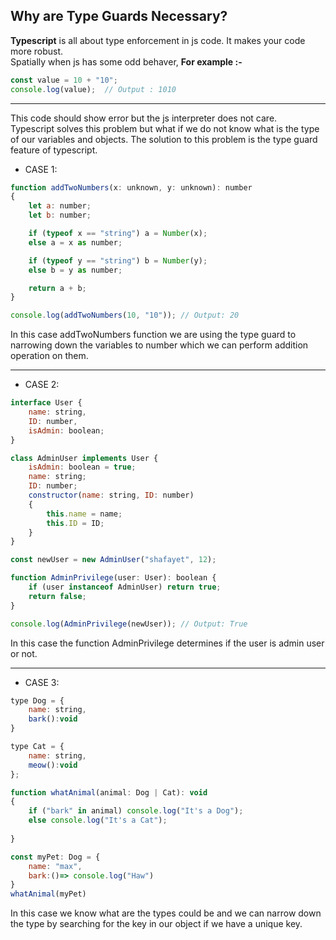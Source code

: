 ## Why are Type Guards Necessary?

**Typescript** is all about type enforcement in js code.
It makes your code more robust.  
Spatially when js has some odd behaver, 
**For example :-**

```javascript
const value = 10 + "10";
console.log(value);  // Output : 1010
```  
****

This code should show error but the js interpreter does not care.  
Typescript solves this problem but what if we do not know what is the type of our variables and objects. The solution to this problem is the type guard feature of typescript.

* CASE 1:
```javascript
function addTwoNumbers(x: unknown, y: unknown): number
{
    let a: number;
    let b: number;

    if (typeof x == "string") a = Number(x);
    else a = x as number;

    if (typeof y == "string") b = Number(y);
    else b = y as number;

    return a + b;
}

console.log(addTwoNumbers(10, "10")); // Output: 20
```
In this case addTwoNumbers function we are using the type guard to narrowing down the variables to number which we can perform addition operation on them.

****

* CASE 2:
```javascript
interface User {
    name: string,
    ID: number,
    isAdmin: boolean;
}

class AdminUser implements User {
    isAdmin: boolean = true;
    name: string;
    ID: number;
    constructor(name: string, ID: number)
    {
        this.name = name;
        this.ID = ID;
    }
}

const newUser = new AdminUser("shafayet", 12);

function AdminPrivilege(user: User): boolean {
    if (user instanceof AdminUser) return true;
    return false;
}

console.log(AdminPrivilege(newUser)); // Output: True
```
In this case the function AdminPrivilege determines if the user is admin user or not.


****

* CASE 3:
```javascript
type Dog = {
    name: string,
    bark():void
}

type Cat = {
    name: string,
    meow():void
};

function whatAnimal(animal: Dog | Cat): void
{
    if ("bark" in animal) console.log("It's a Dog");
    else console.log("It's a Cat");
    
}

const myPet: Dog = {
    name: "max", 
    bark:()=> console.log("Haw")
}
whatAnimal(myPet)
```
In this case we know what are the types could be and we can narrow down the type by searching for the key in our object if we have a unique key.